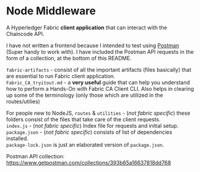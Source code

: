 # Node Middleware
A Hyperledger Fabric **client application** that can interact with the Chaincode API.

I have not written a frontend because I intended to test using [Postman](https://www.postman.com/) (Super handy to work with). I have included the Postman API requests in the form of a collection, at the bottom of this README.

`fabric-artifacts` - consist of all the important artifacts (files basically) that are essential to run Fabric client application.  
`Fabric_CA_tryitout.md` - a **very useful** guide that can help you understand how to perform a Hands-On with Fabric CA Client CLI. Also helps in clearing up some of the terminology (only those which are utilized in the routes/utilies)

For people new to NodeJS,
`routes` & `utilities` - (_not fabric specific_) these folders consist of the files that take care of the client requests.  
`index.js` - (_not fabric specific_) Index file for requests and initial setup.  
`package.json` - (_not fabric specific_) consists of list of dependencies installed.  
`package-lock.json` is just an elaborated version of `package.json`.

Postman API collection:
https://www.getpostman.com/collections/393b65a16637818dd768
